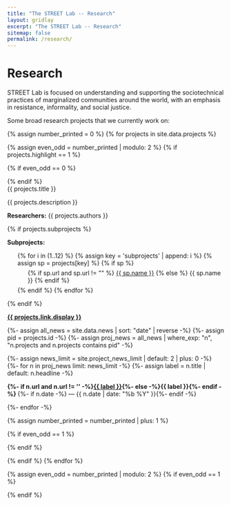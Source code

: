 ```yaml
---
title: "The STREET Lab -- Research"
layout: gridlay
excerpt: "The STREET Lab -- Research"
sitemap: false
permalink: /research/
---
```

# Research

STREET Lab is focused on understanding and supporting the sociotechnical practices of marginalized communities around the world, with an emphasis in resistance, informality, and social justice.

Some broad research projects that we currently work on:

{% assign number_printed = 0 %}
{% for projects in site.data.projects %}

{% assign even_odd = number_printed | modulo: 2 %}
{% if projects.highlight == 1 %}

{% if even_odd == 0 %}
<div class="row">
{% endif %}

<div class="col-sm-6 clearfix">
 <div class="well clearfix">
  <pubtit>{{ projects.title }}</pubtit>
  <!--<img src="{{ site.url }}{{ site.baseurl }}/images/pubpic/{{ projects.image }}" class="img-responsive" width="33%" style="float: left" />-->
  <p>{{ projects.description }}</p>
  <p><b>Researchers:</b> {{ projects.authors }}</p>

{% if projects.subprojects %}
  <p><strong>Subprojects:</strong></p>
  <ul class="list-unstyled">
    {% for i in (1..12) %}
      {% assign key = 'subprojects' | append: i %}
      {% assign sp = projects[key] %}
      {% if sp %}
        <ul style="margin: 6px 0;">
          {% if sp.url and sp.url != "" %}
            <a href="{{ sp.url | relative_url }}">{{ sp.name }}</a>
          {% else %}
            {{ sp.name }}
          {% endif %}
        </ul>
      {% endif %}
    {% endfor %}
  </ul>
{% endif %}


  <p><strong><a href="{{ projects.link.url }}">{{ projects.link.display }}</a></strong></p>
  
  {%- assign all_news = site.data.news | sort: "date" | reverse -%}
  {%- assign pid = projects.id -%}
  {%- assign proj_news = all_news | where_exp: "n", "n.projects and n.projects contains pid" -%}

  {%- assign news_limit = site.project_news_limit | default: 2 | plus: 0 -%}
  {%- for n in proj_news limit: news_limit -%}
    {%- assign label = n.title | default: n.headline -%}
    <p class="text-success">
      <strong>
        {%- if n.url and n.url != '' -%}<a href="{{ n.url }}">{{ label }}</a>{%- else -%}{{ label }}{%- endif -%}
      </strong>
      {%- if n.date -%}<span class="text-muted"> — {{ n.date | date: "%b %Y" }}</span>{%- endif -%}
    </p>
  {%- endfor -%}


 </div>
</div>

{% assign number_printed = number_printed | plus: 1 %}

{% if even_odd == 1 %}
</div>
{% endif %}

{% endif %}
{% endfor %}

{% assign even_odd = number_printed | modulo: 2 %}
{% if even_odd == 1 %}
</div>
{% endif %}

<p> &nbsp; </p>